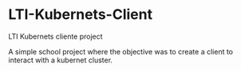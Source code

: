 # LTI-Kubernets-Client
LTI Kubernets cliente project

A simple school project where the objective was to create a client to interact with a kubernet cluster.

